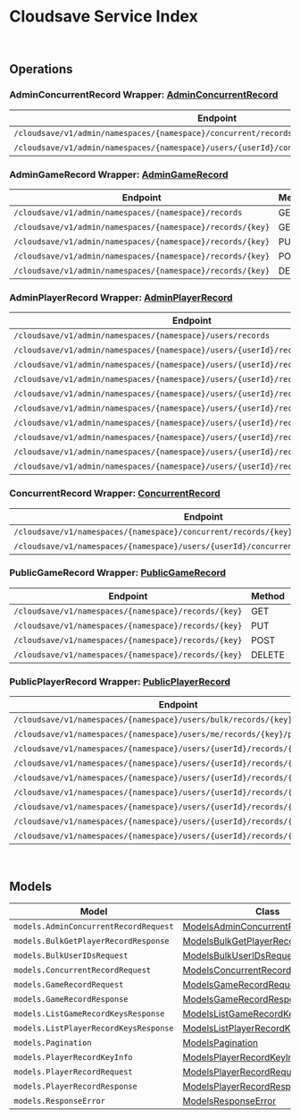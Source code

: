 # Cloudsave Service Index

&nbsp;  

## Operations

### AdminConcurrentRecord Wrapper:  [AdminConcurrentRecord](../src/main/java/net/accelbyte/sdk/api/cloudsave/wrappers/AdminConcurrentRecord.java)
| Endpoint | Method | ID | Class |
|---|---|---|---|
| `/cloudsave/v1/admin/namespaces/{namespace}/concurrent/records/{key}` | PUT | AdminPutGameRecordConcurrentHandlerV1 | [AdminPutGameRecordConcurrentHandlerV1](../src/main/java/net/accelbyte/sdk/api/cloudsave/operations/admin_concurrent_record/AdminPutGameRecordConcurrentHandlerV1.java) |
| `/cloudsave/v1/admin/namespaces/{namespace}/users/{userId}/concurrent/records/{key}/public` | PUT | AdminPutPlayerPublicRecordConcurrentHandlerV1 | [AdminPutPlayerPublicRecordConcurrentHandlerV1](../src/main/java/net/accelbyte/sdk/api/cloudsave/operations/admin_concurrent_record/AdminPutPlayerPublicRecordConcurrentHandlerV1.java) |

### AdminGameRecord Wrapper:  [AdminGameRecord](../src/main/java/net/accelbyte/sdk/api/cloudsave/wrappers/AdminGameRecord.java)
| Endpoint | Method | ID | Class |
|---|---|---|---|
| `/cloudsave/v1/admin/namespaces/{namespace}/records` | GET | ListGameRecordsHandlerV1 | [ListGameRecordsHandlerV1](../src/main/java/net/accelbyte/sdk/api/cloudsave/operations/admin_game_record/ListGameRecordsHandlerV1.java) |
| `/cloudsave/v1/admin/namespaces/{namespace}/records/{key}` | GET | AdminGetGameRecordHandlerV1 | [AdminGetGameRecordHandlerV1](../src/main/java/net/accelbyte/sdk/api/cloudsave/operations/admin_game_record/AdminGetGameRecordHandlerV1.java) |
| `/cloudsave/v1/admin/namespaces/{namespace}/records/{key}` | PUT | AdminPutGameRecordHandlerV1 | [AdminPutGameRecordHandlerV1](../src/main/java/net/accelbyte/sdk/api/cloudsave/operations/admin_game_record/AdminPutGameRecordHandlerV1.java) |
| `/cloudsave/v1/admin/namespaces/{namespace}/records/{key}` | POST | AdminPostGameRecordHandlerV1 | [AdminPostGameRecordHandlerV1](../src/main/java/net/accelbyte/sdk/api/cloudsave/operations/admin_game_record/AdminPostGameRecordHandlerV1.java) |
| `/cloudsave/v1/admin/namespaces/{namespace}/records/{key}` | DELETE | AdminDeleteGameRecordHandlerV1 | [AdminDeleteGameRecordHandlerV1](../src/main/java/net/accelbyte/sdk/api/cloudsave/operations/admin_game_record/AdminDeleteGameRecordHandlerV1.java) |

### AdminPlayerRecord Wrapper:  [AdminPlayerRecord](../src/main/java/net/accelbyte/sdk/api/cloudsave/wrappers/AdminPlayerRecord.java)
| Endpoint | Method | ID | Class |
|---|---|---|---|
| `/cloudsave/v1/admin/namespaces/{namespace}/users/records` | GET | ListPlayerRecordHandlerV1 | [ListPlayerRecordHandlerV1](../src/main/java/net/accelbyte/sdk/api/cloudsave/operations/admin_player_record/ListPlayerRecordHandlerV1.java) |
| `/cloudsave/v1/admin/namespaces/{namespace}/users/{userId}/records` | GET | AdminRetrievePlayerRecords | [AdminRetrievePlayerRecords](../src/main/java/net/accelbyte/sdk/api/cloudsave/operations/admin_player_record/AdminRetrievePlayerRecords.java) |
| `/cloudsave/v1/admin/namespaces/{namespace}/users/{userId}/records/{key}` | GET | AdminGetPlayerRecordHandlerV1 | [AdminGetPlayerRecordHandlerV1](../src/main/java/net/accelbyte/sdk/api/cloudsave/operations/admin_player_record/AdminGetPlayerRecordHandlerV1.java) |
| `/cloudsave/v1/admin/namespaces/{namespace}/users/{userId}/records/{key}` | PUT | AdminPutPlayerRecordHandlerV1 | [AdminPutPlayerRecordHandlerV1](../src/main/java/net/accelbyte/sdk/api/cloudsave/operations/admin_player_record/AdminPutPlayerRecordHandlerV1.java) |
| `/cloudsave/v1/admin/namespaces/{namespace}/users/{userId}/records/{key}` | POST | AdminPostPlayerRecordHandlerV1 | [AdminPostPlayerRecordHandlerV1](../src/main/java/net/accelbyte/sdk/api/cloudsave/operations/admin_player_record/AdminPostPlayerRecordHandlerV1.java) |
| `/cloudsave/v1/admin/namespaces/{namespace}/users/{userId}/records/{key}` | DELETE | AdminDeletePlayerRecordHandlerV1 | [AdminDeletePlayerRecordHandlerV1](../src/main/java/net/accelbyte/sdk/api/cloudsave/operations/admin_player_record/AdminDeletePlayerRecordHandlerV1.java) |
| `/cloudsave/v1/admin/namespaces/{namespace}/users/{userId}/records/{key}/public` | GET | AdminGetPlayerPublicRecordHandlerV1 | [AdminGetPlayerPublicRecordHandlerV1](../src/main/java/net/accelbyte/sdk/api/cloudsave/operations/admin_player_record/AdminGetPlayerPublicRecordHandlerV1.java) |
| `/cloudsave/v1/admin/namespaces/{namespace}/users/{userId}/records/{key}/public` | PUT | AdminPutPlayerPublicRecordHandlerV1 | [AdminPutPlayerPublicRecordHandlerV1](../src/main/java/net/accelbyte/sdk/api/cloudsave/operations/admin_player_record/AdminPutPlayerPublicRecordHandlerV1.java) |
| `/cloudsave/v1/admin/namespaces/{namespace}/users/{userId}/records/{key}/public` | POST | AdminPostPlayerPublicRecordHandlerV1 | [AdminPostPlayerPublicRecordHandlerV1](../src/main/java/net/accelbyte/sdk/api/cloudsave/operations/admin_player_record/AdminPostPlayerPublicRecordHandlerV1.java) |
| `/cloudsave/v1/admin/namespaces/{namespace}/users/{userId}/records/{key}/public` | DELETE | AdminDeletePlayerPublicRecordHandlerV1 | [AdminDeletePlayerPublicRecordHandlerV1](../src/main/java/net/accelbyte/sdk/api/cloudsave/operations/admin_player_record/AdminDeletePlayerPublicRecordHandlerV1.java) |

### ConcurrentRecord Wrapper:  [ConcurrentRecord](../src/main/java/net/accelbyte/sdk/api/cloudsave/wrappers/ConcurrentRecord.java)
| Endpoint | Method | ID | Class |
|---|---|---|---|
| `/cloudsave/v1/namespaces/{namespace}/concurrent/records/{key}` | PUT | PutGameRecordConcurrentHandlerV1 | [PutGameRecordConcurrentHandlerV1](../src/main/java/net/accelbyte/sdk/api/cloudsave/operations/concurrent_record/PutGameRecordConcurrentHandlerV1.java) |
| `/cloudsave/v1/namespaces/{namespace}/users/{userId}/concurrent/records/{key}/public` | PUT | PutPlayerPublicRecordConcurrentHandlerV1 | [PutPlayerPublicRecordConcurrentHandlerV1](../src/main/java/net/accelbyte/sdk/api/cloudsave/operations/concurrent_record/PutPlayerPublicRecordConcurrentHandlerV1.java) |

### PublicGameRecord Wrapper:  [PublicGameRecord](../src/main/java/net/accelbyte/sdk/api/cloudsave/wrappers/PublicGameRecord.java)
| Endpoint | Method | ID | Class |
|---|---|---|---|
| `/cloudsave/v1/namespaces/{namespace}/records/{key}` | GET | GetGameRecordHandlerV1 | [GetGameRecordHandlerV1](../src/main/java/net/accelbyte/sdk/api/cloudsave/operations/public_game_record/GetGameRecordHandlerV1.java) |
| `/cloudsave/v1/namespaces/{namespace}/records/{key}` | PUT | PutGameRecordHandlerV1 | [PutGameRecordHandlerV1](../src/main/java/net/accelbyte/sdk/api/cloudsave/operations/public_game_record/PutGameRecordHandlerV1.java) |
| `/cloudsave/v1/namespaces/{namespace}/records/{key}` | POST | PostGameRecordHandlerV1 | [PostGameRecordHandlerV1](../src/main/java/net/accelbyte/sdk/api/cloudsave/operations/public_game_record/PostGameRecordHandlerV1.java) |
| `/cloudsave/v1/namespaces/{namespace}/records/{key}` | DELETE | DeleteGameRecordHandlerV1 | [DeleteGameRecordHandlerV1](../src/main/java/net/accelbyte/sdk/api/cloudsave/operations/public_game_record/DeleteGameRecordHandlerV1.java) |

### PublicPlayerRecord Wrapper:  [PublicPlayerRecord](../src/main/java/net/accelbyte/sdk/api/cloudsave/wrappers/PublicPlayerRecord.java)
| Endpoint | Method | ID | Class |
|---|---|---|---|
| `/cloudsave/v1/namespaces/{namespace}/users/bulk/records/{key}/public` | POST | BulkGetPlayerPublicRecordHandlerV1 | [BulkGetPlayerPublicRecordHandlerV1](../src/main/java/net/accelbyte/sdk/api/cloudsave/operations/public_player_record/BulkGetPlayerPublicRecordHandlerV1.java) |
| `/cloudsave/v1/namespaces/{namespace}/users/me/records/{key}/public` | DELETE | PublicDeletePlayerPublicRecordHandlerV1 | [PublicDeletePlayerPublicRecordHandlerV1](../src/main/java/net/accelbyte/sdk/api/cloudsave/operations/public_player_record/PublicDeletePlayerPublicRecordHandlerV1.java) |
| `/cloudsave/v1/namespaces/{namespace}/users/{userId}/records/{key}` | GET | GetPlayerRecordHandlerV1 | [GetPlayerRecordHandlerV1](../src/main/java/net/accelbyte/sdk/api/cloudsave/operations/public_player_record/GetPlayerRecordHandlerV1.java) |
| `/cloudsave/v1/namespaces/{namespace}/users/{userId}/records/{key}` | PUT | PutPlayerRecordHandlerV1 | [PutPlayerRecordHandlerV1](../src/main/java/net/accelbyte/sdk/api/cloudsave/operations/public_player_record/PutPlayerRecordHandlerV1.java) |
| `/cloudsave/v1/namespaces/{namespace}/users/{userId}/records/{key}` | POST | PostPlayerRecordHandlerV1 | [PostPlayerRecordHandlerV1](../src/main/java/net/accelbyte/sdk/api/cloudsave/operations/public_player_record/PostPlayerRecordHandlerV1.java) |
| `/cloudsave/v1/namespaces/{namespace}/users/{userId}/records/{key}` | DELETE | DeletePlayerRecordHandlerV1 | [DeletePlayerRecordHandlerV1](../src/main/java/net/accelbyte/sdk/api/cloudsave/operations/public_player_record/DeletePlayerRecordHandlerV1.java) |
| `/cloudsave/v1/namespaces/{namespace}/users/{userId}/records/{key}/public` | GET | GetPlayerPublicRecordHandlerV1 | [GetPlayerPublicRecordHandlerV1](../src/main/java/net/accelbyte/sdk/api/cloudsave/operations/public_player_record/GetPlayerPublicRecordHandlerV1.java) |
| `/cloudsave/v1/namespaces/{namespace}/users/{userId}/records/{key}/public` | PUT | PutPlayerPublicRecordHandlerV1 | [PutPlayerPublicRecordHandlerV1](../src/main/java/net/accelbyte/sdk/api/cloudsave/operations/public_player_record/PutPlayerPublicRecordHandlerV1.java) |
| `/cloudsave/v1/namespaces/{namespace}/users/{userId}/records/{key}/public` | POST | PostPlayerPublicRecordHandlerV1 | [PostPlayerPublicRecordHandlerV1](../src/main/java/net/accelbyte/sdk/api/cloudsave/operations/public_player_record/PostPlayerPublicRecordHandlerV1.java) |


&nbsp;  

## Models

| Model | Class |
|---|---|
| `models.AdminConcurrentRecordRequest` | [ModelsAdminConcurrentRecordRequest](../src/main/java/net/accelbyte/sdk/api/cloudsave/models/ModelsAdminConcurrentRecordRequest.java) |
| `models.BulkGetPlayerRecordResponse` | [ModelsBulkGetPlayerRecordResponse](../src/main/java/net/accelbyte/sdk/api/cloudsave/models/ModelsBulkGetPlayerRecordResponse.java) |
| `models.BulkUserIDsRequest` | [ModelsBulkUserIDsRequest](../src/main/java/net/accelbyte/sdk/api/cloudsave/models/ModelsBulkUserIDsRequest.java) |
| `models.ConcurrentRecordRequest` | [ModelsConcurrentRecordRequest](../src/main/java/net/accelbyte/sdk/api/cloudsave/models/ModelsConcurrentRecordRequest.java) |
| `models.GameRecordRequest` | [ModelsGameRecordRequest](../src/main/java/net/accelbyte/sdk/api/cloudsave/models/ModelsGameRecordRequest.java) |
| `models.GameRecordResponse` | [ModelsGameRecordResponse](../src/main/java/net/accelbyte/sdk/api/cloudsave/models/ModelsGameRecordResponse.java) |
| `models.ListGameRecordKeysResponse` | [ModelsListGameRecordKeysResponse](../src/main/java/net/accelbyte/sdk/api/cloudsave/models/ModelsListGameRecordKeysResponse.java) |
| `models.ListPlayerRecordKeysResponse` | [ModelsListPlayerRecordKeysResponse](../src/main/java/net/accelbyte/sdk/api/cloudsave/models/ModelsListPlayerRecordKeysResponse.java) |
| `models.Pagination` | [ModelsPagination](../src/main/java/net/accelbyte/sdk/api/cloudsave/models/ModelsPagination.java) |
| `models.PlayerRecordKeyInfo` | [ModelsPlayerRecordKeyInfo](../src/main/java/net/accelbyte/sdk/api/cloudsave/models/ModelsPlayerRecordKeyInfo.java) |
| `models.PlayerRecordRequest` | [ModelsPlayerRecordRequest](../src/main/java/net/accelbyte/sdk/api/cloudsave/models/ModelsPlayerRecordRequest.java) |
| `models.PlayerRecordResponse` | [ModelsPlayerRecordResponse](../src/main/java/net/accelbyte/sdk/api/cloudsave/models/ModelsPlayerRecordResponse.java) |
| `models.ResponseError` | [ModelsResponseError](../src/main/java/net/accelbyte/sdk/api/cloudsave/models/ModelsResponseError.java) |
